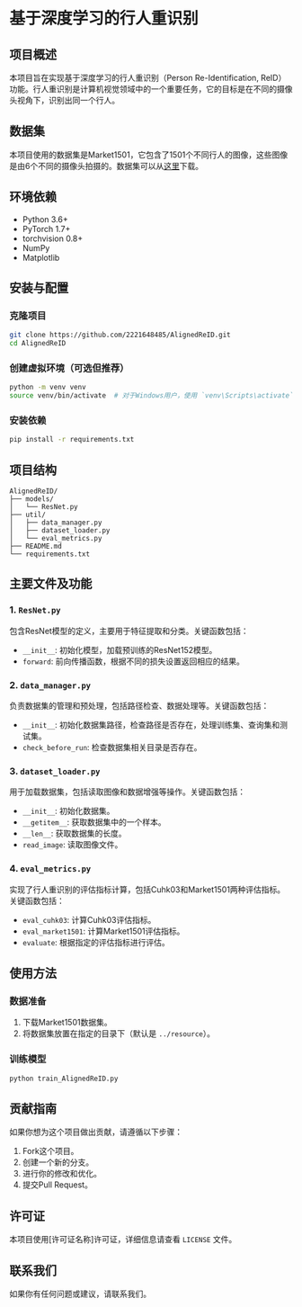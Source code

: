

# 基于深度学习的行人重识别

## 项目概述

本项目旨在实现基于深度学习的行人重识别（Person Re-Identification, ReID）功能。行人重识别是计算机视觉领域中的一个重要任务，它的目标是在不同的摄像头视角下，识别出同一个行人。

## 数据集

本项目使用的数据集是Market1501，它包含了1501个不同行人的图像，这些图像是由6个不同的摄像头拍摄的。数据集可以从[这里](https://www.cv-foundation.org/openaccess/content_iccv_2015/papers/Zheng_Scalable_Person_Re-Identification_ICCV_2015_paper.pdf)下载。

## 环境依赖

- Python 3.6+
- PyTorch 1.7+
- torchvision 0.8+
- NumPy
- Matplotlib

## 安装与配置

### 克隆项目

```bash
git clone https://github.com/2221648485/AlignedReID.git
cd AlignedReID
```

### 创建虚拟环境（可选但推荐）

```bash
python -m venv venv
source venv/bin/activate  # 对于Windows用户，使用 `venv\Scripts\activate`
```

### 安装依赖

```bash
pip install -r requirements.txt
```

## 项目结构

```
AlignedReID/
├── models/
│   └── ResNet.py
├── util/
│   ├── data_manager.py
│   ├── dataset_loader.py
│   └── eval_metrics.py
├── README.md
└── requirements.txt
```

## 主要文件及功能

### 1. `ResNet.py`

包含ResNet模型的定义，主要用于特征提取和分类。关键函数包括：
- `__init__`: 初始化模型，加载预训练的ResNet152模型。
- `forward`: 前向传播函数，根据不同的损失设置返回相应的结果。

### 2. `data_manager.py`

负责数据集的管理和预处理，包括路径检查、数据处理等。关键函数包括：
- `__init__`: 初始化数据集路径，检查路径是否存在，处理训练集、查询集和测试集。
- `check_before_run`: 检查数据集相关目录是否存在。

### 3. `dataset_loader.py`

用于加载数据集，包括读取图像和数据增强等操作。关键函数包括：
- `__init__`: 初始化数据集。
- `__getitem__`: 获取数据集中的一个样本。
- `__len__`: 获取数据集的长度。
- `read_image`: 读取图像文件。

### 4. `eval_metrics.py`

实现了行人重识别的评估指标计算，包括Cuhk03和Market1501两种评估指标。关键函数包括：
- `eval_cuhk03`: 计算Cuhk03评估指标。
- `eval_market1501`: 计算Market1501评估指标。
- `evaluate`: 根据指定的评估指标进行评估。

## 使用方法

### 数据准备

1. 下载Market1501数据集。
2. 将数据集放置在指定的目录下（默认是 `../resource`）。

### 训练模型

```bash
python train_AlignedReID.py
```

## 贡献指南

如果你想为这个项目做出贡献，请遵循以下步骤：
1. Fork这个项目。
2. 创建一个新的分支。
3. 进行你的修改和优化。
4. 提交Pull Request。

## 许可证

本项目使用[许可证名称]许可证，详细信息请查看 `LICENSE` 文件。

## 联系我们

如果你有任何问题或建议，请联系我们。
